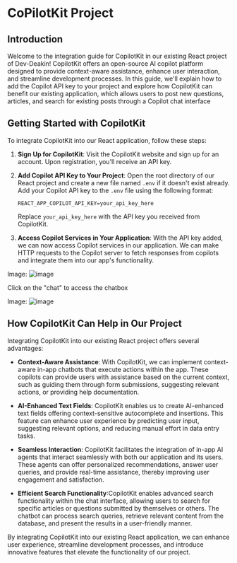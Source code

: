 # CoPilotKit Project

## Introduction

Welcome to the integration guide for CopilotKit in our existing React project of Dev-Deakin! CopilotKit offers an open-source AI copilot platform designed to provide context-aware assistance, enhance user interaction, and streamline development processes. In this guide, we'll explain how to add the Copilot API key to your project and explore how CopilotKit can benefit our existing application, which allows users to post new questions, articles, and search for existing posts through a Copilot chat interface
## Getting Started with CopilotKit

To integrate CopilotKit into our React application, follow these steps:

1. **Sign Up for CopilotKit**: Visit the CopilotKit website and sign up for an account. Upon registration, you'll receive an API key.

2. **Add Copilot API Key to Your Project**: Open the root directory of our React project and create a new file named `.env` if it doesn't exist already. Add your Copilot API key to the `.env` file using the following format:

    ```
    REACT_APP_COPILOT_API_KEY=your_api_key_here
    ```

    Replace `your_api_key_here` with the API key you received from CopilotKit.

3. **Access Copilot Services in Your Application**: With the API key added, we can now access Copilot services in our application. We can make HTTP requests to the Copilot server to fetch responses from copilots and integrate them into our app's functionality.

Image:
![image](https://github.com/Chelseasingla1/copilotproject/assets/129886894/557c1628-dc6d-4822-a61d-a0969437ccc7)

Click on the "chat" to access the chatbox

Image:
![image](https://github.com/Chelseasingla1/copilotproject/assets/129886894/29508411-2444-4152-b320-25b0f023d273)


## How CopilotKit Can Help in Our Project

Integrating CopilotKit into our existing React project offers several advantages:

- **Context-Aware Assistance**: With CopilotKit, we can implement context-aware in-app chatbots that execute actions within the app. These copilots can provide users with assistance based on the current context, such as guiding them through form submissions, suggesting relevant actions, or providing help documentation.

- **AI-Enhanced Text Fields**: CopilotKit enables us to create AI-enhanced text fields offering context-sensitive autocomplete and insertions. This feature can enhance user experience by predicting user input, suggesting relevant options, and reducing manual effort in data entry tasks.

- **Seamless Interaction**: CopilotKit facilitates the integration of in-app AI agents that interact seamlessly with both our application and its users. These agents can offer personalized recommendations, answer user queries, and provide real-time assistance, thereby improving user engagement and satisfaction.
  
- **Efficient Search Functionality**:CopilotKit enables advanced search functionality within the chat interface, allowing users to search for specific articles or questions submitted by themselves or others. The chatbot can process search queries, retrieve relevant content from the database, and present the results in a user-friendly manner. 

By integrating CopilotKit into our existing React application, we can enhance user experience, streamline development processes, and introduce innovative features that elevate the functionality of our project.

